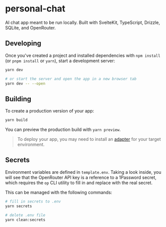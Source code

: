# personal-chat

AI chat app meant to be run locally.
Built with SvelteKit, TypeScript, Drizzle, SQLite, and OpenRouter.

## Developing

Once you've created a project and installed dependencies with `npm install` (or `pnpm install` or `yarn`), start a development server:

```bash
yarn dev

# or start the server and open the app in a new browser tab
yarn dev -- --open
```

## Building

To create a production version of your app:

```bash
yarn build
```

You can preview the production build with `yarn preview`.

> To deploy your app, you may need to install an [adapter](https://svelte.dev/docs/kit/adapters) for your target environment.

## Secrets

Environment variables are defined in `template.env`.
Taking a look inside, you will see that the OpenRouter API key is a reference to a 1Password secret, which requires the `op` CLI utility to fill in and replace with the real secret.

This can be managed with the following commands:

```bash
# fill in secrets to .env
yarn secrets

# delete .env file
yarn clean:secrets
```
